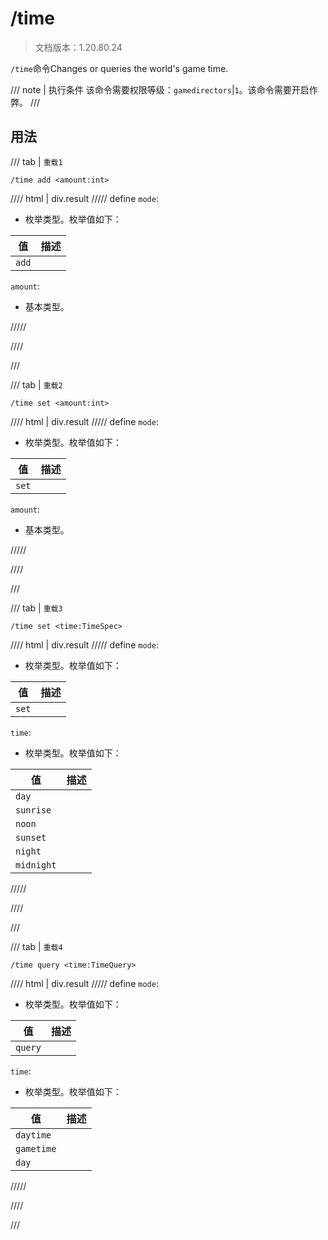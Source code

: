 # /time

> 文档版本：1.20.80.24

`/time`命令Changes or queries the world's game time.

/// note | 执行条件
该命令需要权限等级：`gamedirectors`|`1`。该命令需要开启作弊。
///

## 用法

/// tab | `重载1`
```mcfunction
/time add <amount:int>
```

//// html | div.result
///// define
`mode`: <!-- md:samp TimeModeAdd -->

- 枚举类型。枚举值如下：

|值|描述|
|---|---|
|`add`||


`amount`: <!-- md:samp int -->

- 基本类型。


/////

////

///

/// tab | `重载2`
```mcfunction
/time set <amount:int>
```

//// html | div.result
///// define
`mode`: <!-- md:samp TimeModeSet -->

- 枚举类型。枚举值如下：

|值|描述|
|---|---|
|`set`||


`amount`: <!-- md:samp int -->

- 基本类型。


/////

////

///

/// tab | `重载3`
```mcfunction
/time set <time:TimeSpec>
```

//// html | div.result
///// define
`mode`: <!-- md:samp TimeModeSet -->

- 枚举类型。枚举值如下：

|值|描述|
|---|---|
|`set`||


`time`: <!-- md:samp TimeSpec -->

- 枚举类型。枚举值如下：

|值|描述|
|---|---|
|`day`||
|`sunrise`||
|`noon`||
|`sunset`||
|`night`||
|`midnight`||



/////

////

///

/// tab | `重载4`
```mcfunction
/time query <time:TimeQuery>
```

//// html | div.result
///// define
`mode`: <!-- md:samp TimeModeQuery -->

- 枚举类型。枚举值如下：

|值|描述|
|---|---|
|`query`||


`time`: <!-- md:samp TimeQuery -->

- 枚举类型。枚举值如下：

|值|描述|
|---|---|
|`daytime`||
|`gametime`||
|`day`||



/////

////

///
